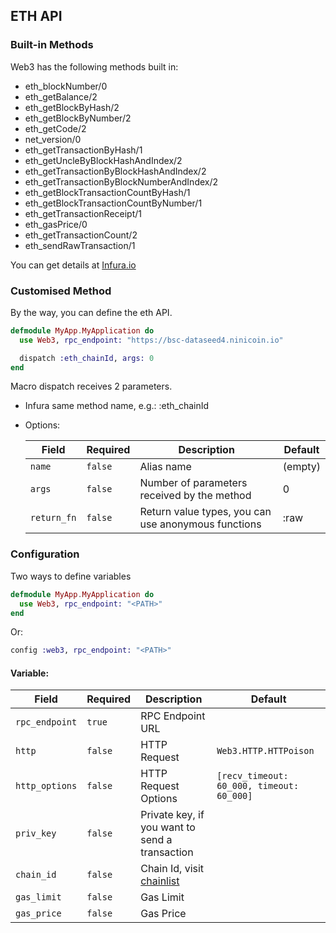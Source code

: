 ## ETH API

### Built-in Methods

Web3 has the following methods built in: 

- eth_blockNumber/0
- eth_getBalance/2
- eth_getBlockByHash/2
- eth_getBlockByNumber/2
- eth_getCode/2
- net_version/0
- eth_getTransactionByHash/1
- eth_getUncleByBlockHashAndIndex/2
- eth_getTransactionByBlockHashAndIndex/2
- eth_getTransactionByBlockNumberAndIndex/2
- eth_getBlockTransactionCountByHash/1
- eth_getBlockTransactionCountByNumber/1
- eth_getTransactionReceipt/1
- eth_gasPrice/0
- eth_getTransactionCount/2
- eth_sendRawTransaction/1

You can get details at [Infura.io](https://docs.infura.io/infura/networks/ethereum/json-rpc-methods/eth_gasprice)

### Customised Method

By the way, you can define the eth API.

```elixir
defmodule MyApp.MyApplication do
  use Web3, rpc_endpoint: "https://bsc-dataseed4.ninicoin.io"

  dispatch :eth_chainId, args: 0
end
```

Macro dispatch receives 2 parameters.

- Infura same method name, e.g.: :eth_chainId
- Options:

  Field       | Required|  Description          | Default
  ----------- | --------| --------- | -------------
  `name`      | `false`  | Alias name | (empty)
  `args`      | `false`  | Number of parameters received by the method |  0
  `return_fn` | `false`  | Return value types, you can use anonymous functions | :raw
  
  
### Configuration

Two ways to define variables

```elixir
defmodule MyApp.MyApplication do
  use Web3, rpc_endpoint: "<PATH>"
end
```
Or:

```elixir
config :web3, rpc_endpoint: "<PATH>"
```
#### Variable:

  Field       | Required|  Description          | Default
  ----------- | --------| --------------------- | -------------
  `rpc_endpoint`      | `true`  | RPC Endpoint URL | 
  `http`      | `false`  | HTTP Request |  `Web3.HTTP.HTTPoison`
  `http_options` | `false`  | HTTP Request Options | `[recv_timeout: 60_000, timeout: 60_000]`
  `priv_key` | `false`  | Private key, if you want to send a transaction | 
  `chain_id` | `false`  | Chain Id, visit [chainlist](https://chainlist.org/) | 
  `gas_limit` | `false`  | Gas Limit | 
  `gas_price` | `false`  | Gas Price | 
